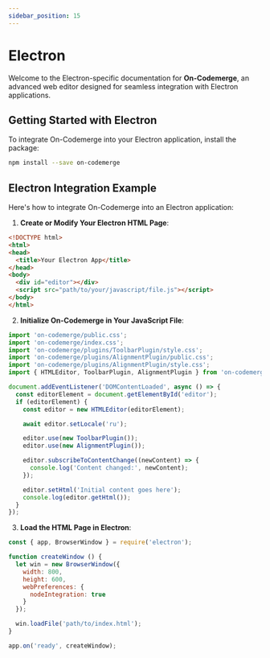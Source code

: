 ```yaml
---
sidebar_position: 15
---
```


# Electron

Welcome to the Electron-specific documentation for **On-Codemerge**, an advanced web editor designed for seamless integration with Electron applications.

## Getting Started with Electron

To integrate On-Codemerge into your Electron application, install the package:

```bash
npm install --save on-codemerge
```

## Electron Integration Example

Here's how to integrate On-Codemerge into an Electron application:

1. **Create or Modify Your Electron HTML Page**:

```html title="index.html"
<!DOCTYPE html>
<html>
<head>
  <title>Your Electron App</title>
</head>
<body>
  <div id="editor"></div>
  <script src="path/to/your/javascript/file.js"></script>
</body>
</html>
```

2. **Initialize On-Codemerge in Your JavaScript File**:

```javascript title="path/to/your/javascript/file.js"
import 'on-codemerge/public.css';
import 'on-codemerge/index.css';
import 'on-codemerge/plugins/ToolbarPlugin/style.css';
import 'on-codemerge/plugins/AlignmentPlugin/public.css';
import 'on-codemerge/plugins/AlignmentPlugin/style.css';
import { HTMLEditor, ToolbarPlugin, AlignmentPlugin } from 'on-codemerge';

document.addEventListener('DOMContentLoaded', async () => {
  const editorElement = document.getElementById('editor');
  if (editorElement) {
    const editor = new HTMLEditor(editorElement);

    await editor.setLocale('ru');

    editor.use(new ToolbarPlugin());
    editor.use(new AlignmentPlugin());

    editor.subscribeToContentChange((newContent) => {
      console.log('Content changed:', newContent);
    });

    editor.setHtml('Initial content goes here');
    console.log(editor.getHtml());
  }
});
```

3. **Load the HTML Page in Electron**:

```javascript title="main.js"
const { app, BrowserWindow } = require('electron');

function createWindow () {
  let win = new BrowserWindow({
    width: 800,
    height: 600,
    webPreferences: {
      nodeIntegration: true
    }
  });

  win.loadFile('path/to/index.html');
}

app.on('ready', createWindow);
```
